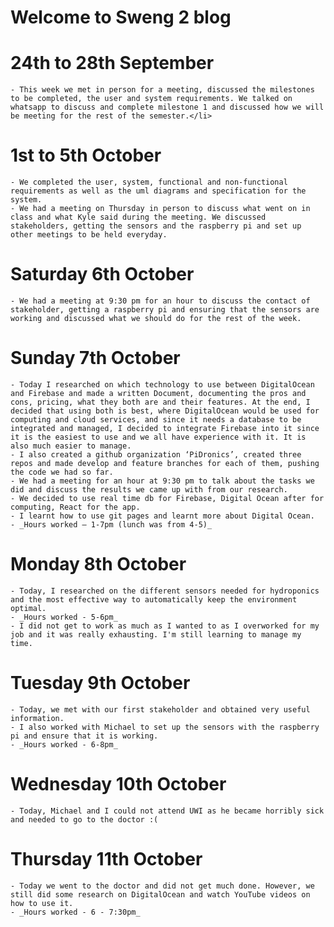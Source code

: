# Welcome to Sweng 2 blog

# 24th to 28th September
    - This week we met in person for a meeting, discussed the milestones to be completed, the user and system requirements. We talked on whatsapp to discuss and complete milestone 1 and discussed how we will be meeting for the rest of the semester.</li>

# 1st to 5th October
    - We completed the user, system, functional and non-functional requirements as well as the uml diagrams and specification for the system.
    - We had a meeting on Thursday in person to discuss what went on in class and what Kyle said during the meeting. We discussed stakeholders, getting the sensors and the raspberry pi and set up other meetings to be held everyday.
    
# Saturday 6th October
    - We had a meeting at 9:30 pm for an hour to discuss the contact of stakeholder, getting a raspberry pi and ensuring that the sensors are working and discussed what we should do for the rest of the week. 
    
# Sunday 7th October
    - Today I researched on which technology to use between DigitalOcean and Firebase and made a written Document, documenting the pros and cons, pricing, what they both are and their features. At the end, I decided that using both is best, where DigitalOcean would be used for computing and cloud services, and since it needs a database to be integrated and managed, I decided to integrate Firebase into it since it is the easiest to use and we all have experience with it. It is also much easier to manage.
    - I also created a github organization ‘PiDronics’, created three repos and made develop and feature branches for each of them, pushing the code we had so far. 
    - We had a meeting for an hour at 9:30 pm to talk about the tasks we did and discuss the results we came up with from our research.
    - We decided to use real time db for Firebase, Digital Ocean after for computing, React for the app.
    - I learnt how to use git pages and learnt more about Digital Ocean.
    - _Hours worked – 1-7pm (lunch was from 4-5)_

# Monday 8th October
    - Today, I researched on the different sensors needed for hydroponics and the most effective way to automatically keep the environment optimal.
    - _Hours worked - 5-6pm_
    - I did not get to work as much as I wanted to as I overworked for my job and it was really exhausting. I'm still learning to manage my time.

# Tuesday 9th October
    - Today, we met with our first stakeholder and obtained very useful information. 
    - I also worked with Michael to set up the sensors with the raspberry pi and ensure that it is working.
    - _Hours worked - 6-8pm_
    
# Wednesday 10th October
    - Today, Michael and I could not attend UWI as he became horribly sick and needed to go to the doctor :( 

# Thursday 11th October
    - Today we went to the doctor and did not get much done. However, we still did some research on DigitalOcean and watch YouTube videos on how to use it.
    - _Hours worked - 6 - 7:30pm_
